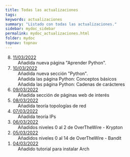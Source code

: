 ```yaml
---
title: Todas las actualizaciones
tags: 
keywords: actualizaciones
summary: "Listado con todas las actualizaciones."
sidebar: mydoc_sidebar
permalink: mydoc_actualizaciones.html
folder: mydoc
topnav: topnav
---
```


<ol reversed>
<li><u>11/03/2022</u></li>
&nbsp;&nbsp;&nbsp;&nbsp;Añadida nueva página "Aprender Python".<br/>
<li><u>10/03/2022</u></li>
&nbsp;&nbsp;&nbsp;&nbsp;Añadida nueva sección "Python".<br/>
&nbsp;&nbsp;&nbsp;&nbsp;Añadida las página Python: Conceptos básicos<br/>
&nbsp;&nbsp;&nbsp;&nbsp;Añadida las página Python: Cadenas de carácteres<br/>
<li><u>09/03/2022</u><br/></li>
&nbsp;&nbsp;&nbsp;&nbsp;Añadida sección de páginas web de interés<br/>
<li><u>08/03/2022</u><br/></li>
&nbsp;&nbsp;&nbsp;&nbsp;Añadida teoría topologías de red<br/>
<li><u>07/03/2022</u><br/></li>
&nbsp;&nbsp;&nbsp;&nbsp;Añadida teoría IPs<br/>
<li><u>06/03/2022</u><br/></li>
&nbsp;&nbsp;&nbsp;&nbsp;Añadidos niveles 0 al 2 de OverTheWire - Krypton<br/>
<li><u>05/03/2022</u><br/></li>
&nbsp;&nbsp;&nbsp;&nbsp;Añadidos niveles 0 al 14 de OverTheWire - Bandit<br/>
<li><u>04/03/2022</u><br/></li>
&nbsp;&nbsp;&nbsp;&nbsp;Añadido tutorial para instalar Arch<br/>